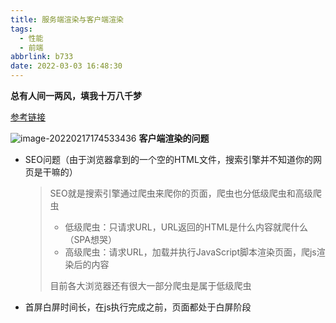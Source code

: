 ```yaml
---
title: 服务端渲染与客户端渲染
tags:
  - 性能
  - 前端
abbrlink: b733
date: 2022-03-03 16:48:30
---
```

**总有人间一两风，填我十万八千梦**
<!--more-->
[参考链接](https://github.com/yacan8/blog/issues/30)

![image-20220217174533436](https://gitee.com/buxiaoxing/image-bed/raw/master/img/image-20220217174533436.png)
**客户端渲染的问题**

- SEO问题（由于浏览器拿到的一个空的HTML文件，搜索引擎并不知道你的网页是干嘛的）
   > SEO就是搜索引擎通过爬虫来爬你的页面，爬虫也分低级爬虫和高级爬虫
   >
   > - 低级爬虫：只请求URL，URL返回的HTML是什么内容就爬什么（SPA想哭）
   > - 高级爬虫：请求URL，加载并执行JavaScript脚本渲染页面，爬js渲染后的内容
   >
   > 目前各大浏览器还有很大一部分爬虫是属于低级爬虫
- 首屏白屏时间长，在js执行完成之前，页面都处于白屏阶段